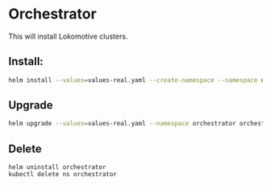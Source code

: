 # Orchestrator

This will install Lokomotive clusters.

## Install:

```bash
helm install --values=values-real.yaml --create-namespace --namespace orchestrator orchestrator .
```

## Upgrade

```bash
helm upgrade --values=values-real.yaml --namespace orchestrator orchestrator .
```

## Delete

```
helm uninstall orchestrator
kubectl delete ns orchestrator
```
